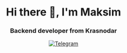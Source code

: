 <div id="header" align="center">
    <h1>Hi there 👋, I'm Maksim</h1>
    <h3>Backend developer from Krasnodar</h3>
</div>
<div id="socials" align="center">
    <a href="telegram-url">
        <img src="https://img.shields.io/badge/Telegram-blue?style=for-the-badge&logo=telegram&logoColor=white" alt="Telegram"/>
    </a>

</div>

<!--
**Inkosator1/Inkosator1** is a ✨ _special_ ✨ repository because its `README.md` (this file) appears on your GitHub profile.

Here are some ideas to get you started:

- 🔭 I’m currently working on ...
- 🌱 I’m currently learning ...
- 👯 I’m looking to collaborate on ...
- 🤔 I’m looking for help with ...
- 💬 Ask me about ...
- 📫 How to reach me: ...
- 😄 Pronouns: ...
- ⚡ Fun fact: ...
-->
